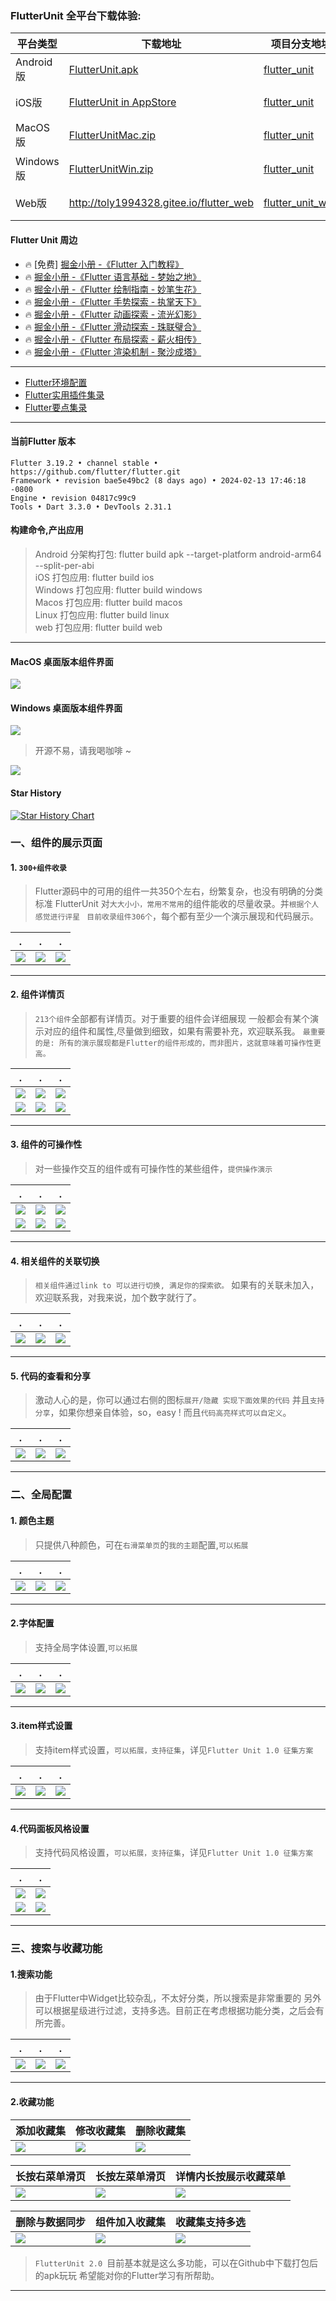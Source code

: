 
### FlutterUnit 全平台下载体验:

| 平台类型 | 下载地址                                                                                                         | 项目分支地址  | 相关文章 | 
|------|--------------------------------------------------------------------------------------------------------------|------|------------|
| Android版 | [FlutterUnit.apk](https://github.com/toly1994328/FlutterUnit/releases/download/v3.0.0/FlutterUnit.apk)       |[flutter_unit](https://github.com/toly1994328/FlutterUnit)| [《FlutterUnit食用指南》](https://juejin.im/post/6844904147045597191)|
| iOS版 | [FlutterUnit in AppStore](https://apps.apple.com/cn/app/flutter-unit/id6450545123)                           |[flutter_unit](https://github.com/toly1994328/FlutterUnit)| [《FlutterUnit 食用指南》](https://juejin.im/post/6844904147045597191)|
| MacOS版 | [FlutterUnitMac.zip](https://github.com/toly1994328/FlutterUnit/releases/download/v3.0.0/FlutterUnitMac.zip) |[flutter_unit](https://github.com/toly1994328/FlutterUnit/tree/flutter_unit)| [《mac版闪亮登场》](https://juejin.im/post/6844904147817332743)|
| Windows版 | [FlutterUnitWin.zip](https://github.com/toly1994328/FlutterUnit/releases/download/v3.0.0/FlutterUnitWin.zip) | [flutter_unit](https://github.com/toly1994328/FlutterUnit/tree/flutter_unit) | [《win版闪亮登场》](https://juejin.im/post/6847902222626488327)|
| Web版 | http://toly1994328.gitee.io/flutter_web                                                                      | [ flutter_unit_web ](https://github.com/toly1994328/FlutterUnit/tree/flutter_unit_web)  | [《web版闪亮登场》](https://juejin.im/post/6859888713980182541)|


#### Flutter Unit 周边
- 🔥 [免费] [掘金小册 -《Flutter 入门教程》](https://juejin.cn/book/7212822723330834487)
- 🔥  [掘金小册 -《Flutter 语言基础 - 梦始之地》](https://juejin.cn/book/6844733827617652750)
- 🔥  [掘金小册 -《Flutter 绘制指南 - 妙笔生花》](https://juejin.im/book/6844733827265331214)
- 🔥  [掘金小册 -《Flutter 手势探索 - 执掌天下》](https://juejin.cn/book/6896378716427911181)
- 🔥  [掘金小册 -《Flutter 动画探索 - 流光幻影》](https://juejin.cn/book/6965102582473687071)
- 🔥  [掘金小册 -《Flutter 滑动探索 - 珠联璧合》](https://juejin.cn/book/6984685333312962573)
- 🔥  [掘金小册 -《Flutter 布局探索 - 薪火相传》](https://juejin.cn/book/7075958265250578469)
- 🔥  [掘金小册 -《Flutter 渲染机制 - 聚沙成塔》](https://juejin.cn/book/6965102582473687071)

---

- [Flutter环境配置](https://github.com/toly1994328/FlutterUnit/issues/22)
- [Flutter实用插件集录 ](https://github.com/toly1994328/FlutterUnit/issues/41)
- [Flutter要点集录 ](https://github.com/toly1994328/FlutterUnit/labels/point)


---

#### 当前Flutter 版本

```
Flutter 3.19.2 • channel stable • https://github.com/flutter/flutter.git
Framework • revision bae5e49bc2 (8 days ago) • 2024-02-13 17:46:18 -0800
Engine • revision 04817c99c9
Tools • Dart 3.3.0 • DevTools 2.31.1
```

#### 构建命令,产出应用

> Android 分架构打包:  flutter build apk --target-platform android-arm64 --split-per-abi   
> iOS 打包应用:  flutter build ios  
> Windows 打包应用:  flutter build windows  
> Macos 打包应用:  flutter build macos  
> Linux 打包应用:  flutter build linux  
> web 打包应用:  flutter build web   

---

#### MacOS 桌面版本组件界面

![](./doc/screens/macos-2.webp)

#### Windows 桌面版本组件界面

![](./doc/screens/windows-1.png)


> 开源不易，请我喝咖啡 ~

![](./doc/ewm/coffee1.webp)



#### Star History

[![Star History Chart](https://api.star-history.com/svg?repos=toly1994328/FlutterUnit&type=Date)](https://star-history.com/#toly1994328/FlutterUnit&Date)

### 一、组件的展示页面

#### 1. `300+组件收录`

> Flutter源码中的可用的组件一共350个左右，纷繁复杂，也没有明确的分类标准
FlutterUnit 对`大大小小，常用不常用`的组件能收的尽量收录。并`根据个人感觉进行评星 `
`目前收录组件306个`，每个都有至少一个演示展现和代码展示。

| . | . | . |
|------|------------|------------|
| ![](https://p1-jj.byteimg.com/tos-cn-i-t2oaga2asx/gold-user-assets/2020/5/3/171dae6acf7b8a1d~tplv-t2oaga2asx-zoom-1.image)|   ![](https://p1-jj.byteimg.com/tos-cn-i-t2oaga2asx/gold-user-assets/2020/5/3/171dae6ad06db455~tplv-t2oaga2asx-image.image)|      ![](https://p1-jj.byteimg.com/tos-cn-i-t2oaga2asx/gold-user-assets/2020/5/3/171dae6ad085632b~tplv-t2oaga2asx-image.image)     |

---

#### 2. 组件详情页

> `213个组件`全部都有详情页。对于重要的组件会详细展现
一般都会有某个演示对应的组件和属性,尽量做到细致，如果有需要补充，欢迎联系我。
`最重要的是: 所有的演示展现都是Flutter的组件形成的，而非图片，这就意味着可操作性更高。`

| . | . | . |
|------|------------|------------|
| ![](https://p1-jj.byteimg.com/tos-cn-i-t2oaga2asx/gold-user-assets/2020/5/3/171dae6ad8ba98f1~tplv-t2oaga2asx-image.image)| ![](https://p1-jj.byteimg.com/tos-cn-i-t2oaga2asx/gold-user-assets/2020/5/3/171dae6afb3841c4~tplv-t2oaga2asx-image.image)|    ![](https://p1-jj.byteimg.com/tos-cn-i-t2oaga2asx/gold-user-assets/2020/5/3/171dae6afb590185~tplv-t2oaga2asx-image.image) |
|  ![](https://p1-jj.byteimg.com/tos-cn-i-t2oaga2asx/gold-user-assets/2020/5/3/171dae6b0ad26b14~tplv-t2oaga2asx-image.image)  | ![](https://p1-jj.byteimg.com/tos-cn-i-t2oaga2asx/gold-user-assets/2020/5/3/171dae6b13d3fb5b~tplv-t2oaga2asx-image.image)       |![](https://p1-jj.byteimg.com/tos-cn-i-t2oaga2asx/gold-user-assets/2020/5/3/171dae6b15efec19~tplv-t2oaga2asx-image.image)|

---

#### 3. 组件的可操作性

> 对一些操作交互的组件或有可操作性的某些组件，`提供操作演示`

| . | . | . |
|------|------------|------------|
| ![](https://p1-jj.byteimg.com/tos-cn-i-t2oaga2asx/gold-user-assets/2020/5/3/171dae6b177c5b67~tplv-t2oaga2asx-image.image)| ![](https://p1-jj.byteimg.com/tos-cn-i-t2oaga2asx/gold-user-assets/2020/5/3/171dae6b21cc116a~tplv-t2oaga2asx-image.image)|   ![](https://p1-jj.byteimg.com/tos-cn-i-t2oaga2asx/gold-user-assets/2020/5/3/171dae6b2486b5a5~tplv-t2oaga2asx-image.image)|
|  ![](https://p1-jj.byteimg.com/tos-cn-i-t2oaga2asx/gold-user-assets/2020/5/3/171dae6b34887a94~tplv-t2oaga2asx-image.image) | ![](https://p1-jj.byteimg.com/tos-cn-i-t2oaga2asx/gold-user-assets/2020/5/3/171dae6b3ca09b47~tplv-t2oaga2asx-image.image)      |![](https://p1-jj.byteimg.com/tos-cn-i-t2oaga2asx/gold-user-assets/2020/5/3/171dae6b3d4e0253~tplv-t2oaga2asx-image.image)|

---

#### 4. 相关组件的关联切换
> `相关组件通过link to 可以进行切换, 满足你的探索欲。`
如果有的关联未加入，欢迎联系我，对我来说，加个数字就行了。

| . | . | . |
|------|------------|------------|
|![](https://p1-jj.byteimg.com/tos-cn-i-t2oaga2asx/gold-user-assets/2020/5/3/171dae6b4a4d6005~tplv-t2oaga2asx-image.image)|![](https://p1-jj.byteimg.com/tos-cn-i-t2oaga2asx/gold-user-assets/2020/5/3/171dae6b5066fbf0~tplv-t2oaga2asx-image.image)|   ![](https://p1-jj.byteimg.com/tos-cn-i-t2oaga2asx/gold-user-assets/2020/5/3/171dae6b5359b695~tplv-t2oaga2asx-image.image)|


---

#### 5. 代码的查看和分享
> 激动人心的是，你可以通过右侧的图标`展开/隐藏 实现下面效果的代码`
并且`支持分享`，如果你想亲自体验，so，easy ! 而且`代码高亮样式可以自定义`。


| . | . | . |
|------|------------|------------|
| ![](https://p1-jj.byteimg.com/tos-cn-i-t2oaga2asx/gold-user-assets/2020/5/3/171dae6b6badc1bb~tplv-t2oaga2asx-image.image)| ![](https://p1-jj.byteimg.com/tos-cn-i-t2oaga2asx/gold-user-assets/2020/5/3/171dae6b6e75653c~tplv-t2oaga2asx-image.image)|   ![](https://p1-jj.byteimg.com/tos-cn-i-t2oaga2asx/gold-user-assets/2020/5/3/171dae6b72cdd78f~tplv-t2oaga2asx-image.image)|

---


### 二、全局配置

#### 1. 颜色主题
> 只提供八种颜色，可在`右滑菜单页`的`我的主题`配置,`可以拓展`

| . | . | . |
|------|------------|------------|
| ![](https://p1-jj.byteimg.com/tos-cn-i-t2oaga2asx/gold-user-assets/2020/5/3/171dae6c2e937170~tplv-t2oaga2asx-image.image)| ![](https://p1-jj.byteimg.com/tos-cn-i-t2oaga2asx/gold-user-assets/2020/5/3/171dae6c3253c4ec~tplv-t2oaga2asx-image.image) |    ![](https://p1-jj.byteimg.com/tos-cn-i-t2oaga2asx/gold-user-assets/2020/5/3/171dae6c4f97f74d~tplv-t2oaga2asx-image.image) |

---


#### 2.字体配置

> 支持全局字体设置,`可以拓展`

| . | . | . |
|------|------------|------------|
| ![](https://p1-jj.byteimg.com/tos-cn-i-t2oaga2asx/gold-user-assets/2020/5/3/171dae6c5448cb6c~tplv-t2oaga2asx-image.image)| ![](https://p1-jj.byteimg.com/tos-cn-i-t2oaga2asx/gold-user-assets/2020/5/3/171dae6c55542837~tplv-t2oaga2asx-image.image) |   ![](https://p1-jj.byteimg.com/tos-cn-i-t2oaga2asx/gold-user-assets/2020/5/3/171dae6c5bec6c56~tplv-t2oaga2asx-image.image)|
---


#### 3.item样式设置

> 支持item样式设置，`可以拓展，支持征集`，详见`Flutter Unit 1.0 征集方案`

| . | . | . |
|------|------------|------------|
|![](https://p1-jj.byteimg.com/tos-cn-i-t2oaga2asx/gold-user-assets/2020/5/3/171dae6c7d4b5988~tplv-t2oaga2asx-image.image)| ![](https://p1-jj.byteimg.com/tos-cn-i-t2oaga2asx/gold-user-assets/2020/5/3/171dae6c8935dfe1~tplv-t2oaga2asx-image.image)| ![](https://p1-jj.byteimg.com/tos-cn-i-t2oaga2asx/gold-user-assets/2020/5/3/171dae6c8f90d6ec~tplv-t2oaga2asx-image.image)| 
---

#### 4.代码面板风格设置

> 支持代码风格设置，`可以拓展，支持征集`，详见`Flutter Unit 1.0 征集方案`

| . | . |
|------|------------|
|![](https://p1-jj.byteimg.com/tos-cn-i-t2oaga2asx/gold-user-assets/2020/5/3/171dae6cac86d591~tplv-t2oaga2asx-image.image)| ![](https://p1-jj.byteimg.com/tos-cn-i-t2oaga2asx/gold-user-assets/2020/5/3/171dae6cac7d5bc7~tplv-t2oaga2asx-image.image)|
![](https://p1-jj.byteimg.com/tos-cn-i-t2oaga2asx/gold-user-assets/2020/5/3/171dae6cb75e5450~tplv-t2oaga2asx-image.image)|![](https://p1-jj.byteimg.com/tos-cn-i-t2oaga2asx/gold-user-assets/2020/5/3/171dae6cd88c7ff9~tplv-t2oaga2asx-image.image)| 

---



### 三、搜索与收藏功能


#### 1.搜索功能

> 由于Flutter中Widget比较杂乱，不太好分类，所以搜索是非常重要的
另外可以根据星级进行过滤，支持多选。目前正在考虑根据功能分类，之后会有所完善。


| . | . | . |
|------|------------|------------|
| ![](https://p1-jj.byteimg.com/tos-cn-i-t2oaga2asx/gold-user-assets/2020/5/3/171dae6c1a355ad3~tplv-t2oaga2asx-image.image)| ![](https://p1-jj.byteimg.com/tos-cn-i-t2oaga2asx/gold-user-assets/2020/5/3/171dae6c211dfc99~tplv-t2oaga2asx-image.image)|    ![](https://p1-jj.byteimg.com/tos-cn-i-t2oaga2asx/gold-user-assets/2020/5/3/171dae6c28562ec5~tplv-t2oaga2asx-image.image) |

---

#### 2.收藏功能

| 添加收藏集 | 修改收藏集 | 删除收藏集 |
|------|------------|------------|
| ![](https://p1-jj.byteimg.com/tos-cn-i-t2oaga2asx/gold-user-assets/2020/5/3/171dae6b7979f4ae~tplv-t2oaga2asx-image.image)  | ![](https://p1-jj.byteimg.com/tos-cn-i-t2oaga2asx/gold-user-assets/2020/5/3/171dae6b97f00113~tplv-t2oaga2asx-image.image)    | ![](https://p1-jj.byteimg.com/tos-cn-i-t2oaga2asx/gold-user-assets/2020/5/3/171dae6ba47f3fd2~tplv-t2oaga2asx-image.image)       | 

| 长按右菜单滑页 | 长按左菜单滑页 | 详情内长按展示收藏菜单 |
|------|------------|------------|
| ![](https://p1-jj.byteimg.com/tos-cn-i-t2oaga2asx/gold-user-assets/2020/5/3/171dae6beb370b8b~tplv-t2oaga2asx-image.image) |![](https://p1-jj.byteimg.com/tos-cn-i-t2oaga2asx/gold-user-assets/2020/5/3/171dae6befe43cd2~tplv-t2oaga2asx-image.image)        | ![](https://p1-jj.byteimg.com/tos-cn-i-t2oaga2asx/gold-user-assets/2020/5/3/171dae6bfd3cd42f~tplv-t2oaga2asx-image.image)       |

| 删除与数据同步 | 组件加入收藏集 | 收藏集支持多选 |
|------|------------|------------|
| ![](https://p1-jj.byteimg.com/tos-cn-i-t2oaga2asx/gold-user-assets/2020/5/3/171dae6ba47ab64c~tplv-t2oaga2asx-image.image)  | ![](https://p1-jj.byteimg.com/tos-cn-i-t2oaga2asx/gold-user-assets/2020/5/3/171dae6badf6ee28~tplv-t2oaga2asx-image.image)        | ![](https://p1-jj.byteimg.com/tos-cn-i-t2oaga2asx/gold-user-assets/2020/5/3/171dae6bb380c7f5~tplv-t2oaga2asx-image.image)   |

> `FlutterUnit 2.0 `目前基本就是这么多功能，可以在Github中下载打包后的apk玩玩
希望能对你的Flutter学习有所帮助。

---

